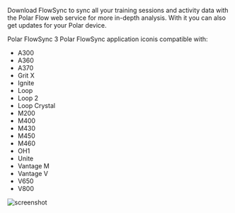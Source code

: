 Download FlowSync to sync all your training sessions and activity data with the
Polar Flow web service for more in-depth analysis. With it you can also get
updates for your Polar device.

Polar FlowSync 3 Polar FlowSync application iconis compatible with:

- A300
- A360
- A370
- Grit X
- Ignite
- Loop
- Loop 2
- Loop Crystal
- M200
- M400
- M430
- M450
- M460
- OH1
- Unite
- Vantage M
- Vantage V
- V650
- V800

![screenshot](https://cdn.jsdelivr.net/gh/ITS-Unibas/chocolatey-community-packages@master/automatic/polar-flowsync/screenshot.png)
